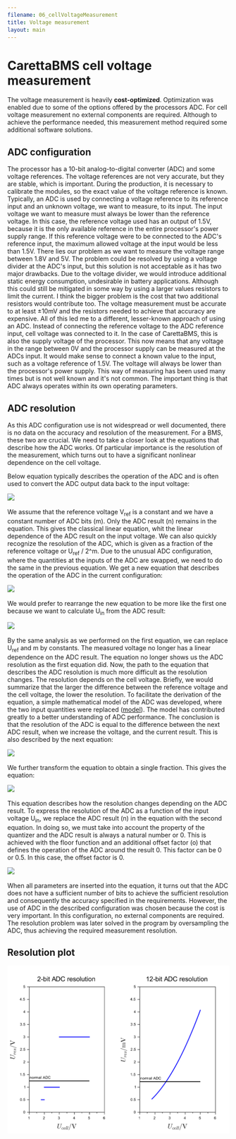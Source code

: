 ```yaml
---
filename: 06_cellVoltageMeasurement
title: Voltage measurement
layout: main
---
```

# CarettaBMS cell voltage measurement

The voltage measurement is heavily **cost-optimized**. Optimization was enabled
due to some of the options offered by the processors ADC. For cell voltage
measurement no external components are required. Although to achieve the
performance needed, this measurement method required some additional software
solutions.

## ADC configuration

The processor has a 10-bit analog-to-digital converter (ADC) and some voltage
references. The voltage references are not very accurate, but they are stable,
which is important. During the production, it is necessary to calibrate the
modules, so the exact value of the voltage reference is known. Typically, an ADC
is used by connecting a voltage reference to its reference input and an unknown
voltage, we want to measure, to its input. The input voltage we want to measure
must always be lower than the reference voltage. In this case, the reference
voltage used has an output of 1.5V, because it is the only available reference
in the entire processor's power supply range. If this reference voltage were to
be connected to the ADC's reference input, the maximum allowed voltage at the
input would be less than 1.5V. There lies our problem as we want to measure the
voltage range between 1.8V and 5V. The problem could be resolved by using a
voltage divider at the ADC's input, but this solution is not acceptable as it
has two major drawbacks. Due to the voltage divider, we would introduce
additional static energy consumption, undesirable in battery applications.
Although this could still be mitigated in some way by using a larger values
resistors to limit the current. I think the bigger problem is the cost that two
additional resistors would contribute too. The voltage measurement must be
accurate to at least ±10mV and the resistors needed to achieve that accuracy are
expensive. All of this led me to a different, lesser-known approach of using an
ADC. Instead of connecting the reference voltage to the ADC reference input,
cell voltage was connected to it. In the case of CarettaBMS, this is also the
supply voltage of the processor. This now means that any voltage in the range
between 0V and the processor supply can be measured at the ADCs input. It would
make sense to connect a known value to the input, such as a voltage reference of
1.5V. The voltage will always be lower than the processor's power supply. This
way of measuring has been used many times but is not well known and it's not
common. The important thing is that ADC always operates within its own operating
parameters.

## ADC resolution

As this ADC configuration use is not widespread or well documented, there is no
data on the accuracy and resolution of the measurement. For a BMS, these two are
crucial. We need to take a closer look at the equations that describe how the
ADC works. Of particular importance is the resolution of the measurement, which
turns out to have a significant nonlinear dependence on the cell voltage.

Below equation typically describes the operation of the ADC and is often used to
convert the ADC output data back to the input voltage:

<img src="https://latex.codecogs.com/svg.latex?U_{in} = n \cdot
  \frac{U_{ref}}{2^m}"/>

We assume that the reference voltage V<sub>ref</sub> is a constant and we have a
constant number of ADC bits (m). Only the ADC result (n) remains in the
equation. This gives the classical linear equation, whit the linear dependence
of the ADC result on the input voltage. We can also quickly recognize the
resolution of the ADC, which is given as a fraction of the reference voltage or
U<sub>ref</sub> / 2^m. Due to the unusual ADC configuration, where the
quantities at the inputs of the ADC are swapped, we need to do the same in the
previous equation. We get a new equation that describes the operation of the ADC
in the current configuration:

<img src="https://latex.codecogs.com/svg.latex?U_{ref} = n \cdot
  \frac{U_{in}}{2^m}"/>

We would prefer to rearrange the new equation to be more like the first one
because we want to calculate U<sub>in</sub> from the ADC result:

<img src="https://latex.codecogs.com/svg.latex?U_{in} = \frac{U_{ref} \cdot
  2^m}{n}"/>

By the same analysis as we performed on the first equation, we can replace
U<sub>ref</sub> and m by constants. The measured voltage no longer has a linear
dependence on the ADC result. The equation no longer shows us the ADC resolution
as the first equation did. Now, the path to the equation that describes the
ADC resolution is much more difficult as the resolution changes. The resolution
depends on the cell voltage. Briefly, we would summarize that the larger the
difference between the reference voltage and the cell voltage, the lower the
resolution. To facilitate the derivation of the equation, a simple mathematical
model of the ADC was developed, where the two input quantities were replaced
([model](https://www.desmos.com/calculator/vjn2ooxamo)). The model has
contributed greatly to a better understanding of ADC performance. The conclusion
is that the resolution of the ADC is equal to the difference between the next
ADC result, when we increase the voltage, and the current result. This is also
described by the next equation:

 <img src="https://latex.codecogs.com/svg.latex?ADC_{res} = \underbrace{
  \frac{U_{ref} \cdot 2^m}{n-1}}_{\textrm{next result}} -
  \underbrace{\frac{U_{ref} \cdot 2^m}{n}}_{\textrm{current result}}"/>

We further transform the equation to obtain a single fraction. This gives the
equation:

<img src="https://latex.codecogs.com/svg.latex?ADC_{res} = \frac{U_{ref} \cdot
  2^m}{n^2 - n}"/>

This equation describes how the resolution changes depending on the ADC result.
To express the resolution of the ADC as a function of the input voltage
U<sub>in</sub>, we replace the ADC result (n) in the equation with the second
equation. In doing so, we must take into account the property of the quantizer
and the ADC result is always a natural number or 0. This is achieved with the
floor function and an additional offset factor (o) that defines the operation of
the ADC around the result 0. This factor can be 0 or 0.5. In this case, the
offset factor is 0.

 <img src="https://latex.codecogs.com/svg.latex?ADC_{res} = \frac{U_{ref} \cdot
  2^m}{\left\lfloor \frac{U_{ref} \cdot 2^m}{U_{in}} + o \right\rfloor^2 -
  \left\lfloor \frac{U_{ref} \cdot 2^m}{U_{in}} + o \right\rfloor}"/>

When all parameters are inserted into the equation, it turns out that the ADC
does not have a sufficient number of bits to achieve the sufficient resolution
and consequently the accuracy specified in the requirements. However, the use of
ADC in the described configuration was chosen because the cost is very
important. In this configuration, no external components are required. The
resolution problem was later solved in the program by oversampling the ADC, thus
achieving the required measurement resolution.

## Resolution plot

![resolution plot](https://raw.githubusercontent.com/Hrastovc/CarettaBMS/gh-pages/images/resolution.png)
